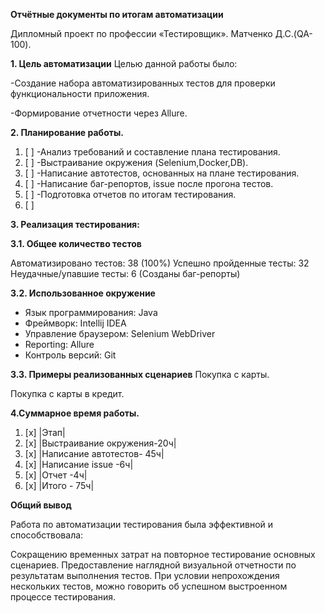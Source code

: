 **Отчётные документы по итогам автоматизации**

Дипломный проект по профессии «Тестировщик». Матченко Д.С.(QA-100).

**1. Цель автоматизации**
   Целью данной работы было:

-Создание набора автоматизированных тестов для проверки функциональности приложения.

-Формирование отчетности через Allure.

**2. Планирование работы.**
1. [ ] -Анализ требований и составление плана тестирования.
2. [ ] -Выстраивание окружения (Selenium,Docker,DB).
3. [ ] -Написание автотестов, основанных на плане тестирования.
4. [ ] -Написание баг-репортов, issue после прогона тестов.
5. [ ] -Подготовка отчетов по итогам тестирования. 
6. [ ] 

**3. Реализация тестирования:**

**3.1. Общее количество тестов**

   Автоматизировано тестов: 38 (100%)
   Успешно пройденные тесты: 32
   Неудачные/упавшие тесты: 6 (Созданы баг-репорты)


**3.2. Использованное окружение**

*    Язык программирования: Java
*    Фреймворк: Intellij IDEA
*    Управление браузером: Selenium WebDriver
*    Reporting: Allure
*    Контроль версий: Git

**3.3. Примеры реализованных сценариев**
   Покупка с карты.

   Покупка с карты в кредит.


**4.Суммарное время работы.**
1. [x] |Этап|                   
2. [x] |Выстраивание окружения-20ч|
3. [x] |Написание автотестов- 45ч|
4. [x] |Написание issue -6ч|
5. [x] |Отчет -4ч|
6. [x] |Итого - 75ч|

**Общий вывод**

Работа по автоматизации тестирования была эффективной и способствовала:

Сокращению временных затрат на повторное тестирование основных сценариев.
Предоставление наглядной визуальной отчетности по результатам выполнения тестов.
При условии непрохождения нескольких тестов, можно говорить об успешном выстроенном процессе тестирования.
